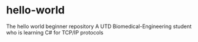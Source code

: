 # hello-world
The hello world beginner repository 
A UTD Biomedical-Engineering student who is learning C# for TCP/IP protocols
